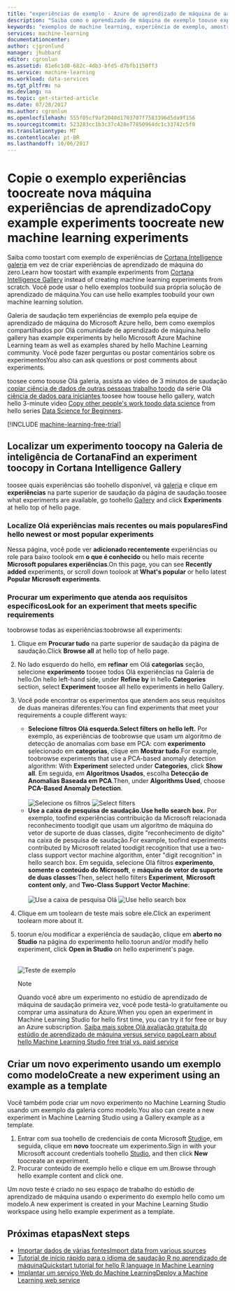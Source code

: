 ```yaml
---
title: "experiências de exemplo - Azure de aprendizado de máquina de aaaCopy | Microsoft Docs"
description: "Saiba como o aprendizado de máquina de exemplo toouse experiências toocreate novas experiências com a Galeria de inteligência Cortana e aprendizado de máquina do Microsoft Azure."
keywords: "exemplos de machine learning, experiência de exemplo, amostra de machine learning"
services: machine-learning
documentationcenter: 
author: cjgronlund
manager: jhubbard
editor: cgronlun
ms.assetid: 81e6c1d8-682c-4db3-bfd5-d7bfb1150ff3
ms.service: machine-learning
ms.workload: data-services
ms.tgt_pltfrm: na
ms.devlang: na
ms.topic: get-started-article
ms.date: 07/28/2017
ms.author: cgronlun
ms.openlocfilehash: 555f05cf9af2040d1703707f7583396d5da9f156
ms.sourcegitcommit: 523283cc1b3c37c428e77850964dc1c33742c5f0
ms.translationtype: MT
ms.contentlocale: pt-BR
ms.lasthandoff: 10/06/2017
---
```

# <a name="copy-example-experiments-toocreate-new-machine-learning-experiments"></a><span data-ttu-id="a93d5-104">Copie o exemplo experiências toocreate nova máquina experiências de aprendizado</span><span class="sxs-lookup"><span data-stu-id="a93d5-104">Copy example experiments toocreate new machine learning experiments</span></span>
<span data-ttu-id="a93d5-105">Saiba como toostart com exemplo de experiências de [Cortana Intelligence galeria](https://gallery.cortanaintelligence.com/) em vez de criar experiências de aprendizado de máquina do zero.</span><span class="sxs-lookup"><span data-stu-id="a93d5-105">Learn how toostart with example experiments from [Cortana Intelligence Gallery](https://gallery.cortanaintelligence.com/) instead of creating machine learning experiments from scratch.</span></span> <span data-ttu-id="a93d5-106">Você pode usar o hello exemplos toobuild sua própria solução de aprendizado de máquina.</span><span class="sxs-lookup"><span data-stu-id="a93d5-106">You can use hello examples toobuild your own machine learning solution.</span></span>

<span data-ttu-id="a93d5-107">Galeria de saudação tem experiências de exemplo pela equipe de aprendizado de máquina do Microsoft Azure hello, bem como exemplos compartilhados por Olá comunidade de aprendizado de máquina.</span><span class="sxs-lookup"><span data-stu-id="a93d5-107">hello gallery has example experiments by hello Microsoft Azure Machine Learning team as well as examples shared by hello Machine Learning community.</span></span> <span data-ttu-id="a93d5-108">Você pode fazer perguntas ou postar comentários sobre os experimentos</span><span class="sxs-lookup"><span data-stu-id="a93d5-108">You also can ask questions or post comments about experiments.</span></span>

<span data-ttu-id="a93d5-109">toosee como toouse Olá galeria, assista ao vídeo de 3 minutos de saudação [copiar ciência de dados de outras pessoas trabalho toodo](machine-learning-data-science-for-beginners-copy-other-peoples-work-to-do-data-science.md) da série Olá [ciência de dados para iniciantes](machine-learning-data-science-for-beginners-the-5-questions-data-science-answers.md).</span><span class="sxs-lookup"><span data-stu-id="a93d5-109">toosee how toouse hello gallery, watch hello 3-minute video [Copy other people's work toodo data science](machine-learning-data-science-for-beginners-copy-other-peoples-work-to-do-data-science.md) from hello series [Data Science for Beginners](machine-learning-data-science-for-beginners-the-5-questions-data-science-answers.md).</span></span>

[!INCLUDE [machine-learning-free-trial](../../includes/machine-learning-free-trial.md)]

## <a name="find-an-experiment-toocopy-in-cortana-intelligence-gallery"></a><span data-ttu-id="a93d5-110">Localizar um experimento toocopy na Galeria de inteligência de Cortana</span><span class="sxs-lookup"><span data-stu-id="a93d5-110">Find an experiment toocopy in Cortana Intelligence Gallery</span></span>
<span data-ttu-id="a93d5-111">toosee quais experiências são toohello disponível, vá [galeria](https://gallery.cortanaintelligence.com/) e clique em **experiências** na parte superior de saudação da página de saudação.</span><span class="sxs-lookup"><span data-stu-id="a93d5-111">toosee what experiments are available, go toohello [Gallery](https://gallery.cortanaintelligence.com/) and click **Experiments** at hello top of hello page.</span></span>

### <a name="find-hello-newest-or-most-popular-experiments"></a><span data-ttu-id="a93d5-112">Localize Olá experiências mais recentes ou mais populares</span><span class="sxs-lookup"><span data-stu-id="a93d5-112">Find hello newest or most popular experiments</span></span>
<span data-ttu-id="a93d5-113">Nessa página, você pode ver **adicionado recentemente** experiências ou role para baixo toolook em **o que é conhecido** ou hello mais recente **Microsoft populares experiências**.</span><span class="sxs-lookup"><span data-stu-id="a93d5-113">On this page, you can see **Recently added** experiments, or scroll down toolook at **What's popular** or hello latest **Popular Microsoft experiments**.</span></span>

### <a name="look-for-an-experiment-that-meets-specific-requirements"></a><span data-ttu-id="a93d5-114">Procurar um experimento que atenda aos requisitos específicos</span><span class="sxs-lookup"><span data-stu-id="a93d5-114">Look for an experiment that meets specific requirements</span></span>
<span data-ttu-id="a93d5-115">toobrowse todas as experiências:</span><span class="sxs-lookup"><span data-stu-id="a93d5-115">toobrowse all experiments:</span></span>

1. <span data-ttu-id="a93d5-116">Clique em **Procurar tudo** na parte superior de saudação da página de saudação.</span><span class="sxs-lookup"><span data-stu-id="a93d5-116">Click **Browse all** at hello top of hello page.</span></span>
2. <span data-ttu-id="a93d5-117">No lado esquerdo do hello, em **refinar** em Olá **categorias** seção, selecione **experimento** toosee todos Olá experiências na Galeria de hello.</span><span class="sxs-lookup"><span data-stu-id="a93d5-117">On hello left-hand side, under **Refine by** in hello **Categories** section, select **Experiment** toosee all hello experiments in hello Gallery.</span></span>
3. <span data-ttu-id="a93d5-118">Você pode encontrar os experimentos que atendem aos seus requisitos de duas maneiras diferentes:</span><span class="sxs-lookup"><span data-stu-id="a93d5-118">You can find experiments that meet your requirements a couple different ways:</span></span>
   * <span data-ttu-id="a93d5-119">**Selecione filtros Olá esquerda.**</span><span class="sxs-lookup"><span data-stu-id="a93d5-119">**Select filters on hello left.**</span></span> <span data-ttu-id="a93d5-120">Por exemplo, as experiências de toobrowse que usam um algoritmo de detecção de anomalias com base em PCA: com **experimento** selecionado em **categorias**, clique em **Mostrar tudo**.</span><span class="sxs-lookup"><span data-stu-id="a93d5-120">For example, toobrowse experiments that use a PCA-based anomaly detection algorithm: With **Experiment** selected under **Categories**, click **Show all**.</span></span> <span data-ttu-id="a93d5-121">Em seguida, em **Algoritmos Usados**, escolha **Detecção de Anomalias Baseada em PCA**.</span><span class="sxs-lookup"><span data-stu-id="a93d5-121">Then, under **Algorithms Used**, choose **PCA-Based Anomaly Detection**.</span></span> <br></br><span data-ttu-id="a93d5-122">
     ![Selecione os filtros](./media/machine-learning-sample-experiments/refine-the-view.png)</span><span class="sxs-lookup"><span data-stu-id="a93d5-122">
![Select filters](./media/machine-learning-sample-experiments/refine-the-view.png)</span></span>
   * <span data-ttu-id="a93d5-123">**Use a caixa de pesquisa de saudação.**</span><span class="sxs-lookup"><span data-stu-id="a93d5-123">**Use hello search box.**</span></span> <span data-ttu-id="a93d5-124">Por exemplo, toofind experiências contribuição da Microsoft relacionada reconhecimento toodigit que usam um algoritmo de máquina do vetor de suporte de duas classes, digite "reconhecimento de dígito" na caixa de pesquisa de saudação.</span><span class="sxs-lookup"><span data-stu-id="a93d5-124">For example, toofind experiments contributed by Microsoft related toodigit recognition that use a two-class support vector machine algorithm, enter "digit recognition" in hello search box.</span></span> <span data-ttu-id="a93d5-125">Em seguida, selecione Olá filtros **experimento**, **somente o conteúdo do Microsoft**, e **máquina de vetor de suporte de duas classes**:</span><span class="sxs-lookup"><span data-stu-id="a93d5-125">Then, select hello filters **Experiment**, **Microsoft content only**, and **Two-Class Support Vector Machine**:</span></span><br></br><span data-ttu-id="a93d5-126">
     ![Use a caixa de pesquisa Olá](./media/machine-learning-sample-experiments/search-for-experiments.png)</span><span class="sxs-lookup"><span data-stu-id="a93d5-126">
![Use hello search box](./media/machine-learning-sample-experiments/search-for-experiments.png)</span></span>
4. <span data-ttu-id="a93d5-127">Clique em um toolearn de teste mais sobre ele.</span><span class="sxs-lookup"><span data-stu-id="a93d5-127">Click an experiment toolearn more about it.</span></span>
5. <span data-ttu-id="a93d5-128">toorun e/ou modificar a experiência de saudação, clique em **aberto no Studio** na página do experimento hello.</span><span class="sxs-lookup"><span data-stu-id="a93d5-128">toorun and/or modify hello experiment, click **Open in Studio** on hello experiment's page.</span></span> <br></br>

    ![Teste de exemplo](./media/machine-learning-sample-experiments/example-experiment.png)

    > [!NOTE]
    > <span data-ttu-id="a93d5-130">Quando você abre um experimento no estúdio de aprendizado de máquina de saudação primeira vez, você pode testá-lo gratuitamente ou comprar uma assinatura do Azure.</span><span class="sxs-lookup"><span data-stu-id="a93d5-130">When you open an experiment in Machine Learning Studio for hello first time, you can try it for free or buy an Azure subscription.</span></span> [<span data-ttu-id="a93d5-131">Saiba mais sobre Olá avaliação gratuita do estúdio de aprendizado de máquina versus serviço pago</span><span class="sxs-lookup"><span data-stu-id="a93d5-131">Learn about hello Machine Learning Studio free trial vs. paid service</span></span>](https://azure.microsoft.com/pricing/details/machine-learning/)
    >
    >

## <a name="create-a-new-experiment-using-an-example-as-a-template"></a><span data-ttu-id="a93d5-132">Criar um novo experimento usando um exemplo como modelo</span><span class="sxs-lookup"><span data-stu-id="a93d5-132">Create a new experiment using an example as a template</span></span>
<span data-ttu-id="a93d5-133">Você também pode criar um novo experimento no Machine Learning Studio usando um exemplo da galeria como modelo.</span><span class="sxs-lookup"><span data-stu-id="a93d5-133">You also can create a new experiment in Machine Learning Studio using a Gallery example as a template.</span></span>

1. <span data-ttu-id="a93d5-134">Entrar com sua toohello de credenciais de conta Microsoft [Studio](https://studio.azureml.net)e, em seguida, clique em **novo** toocreate um experimento.</span><span class="sxs-lookup"><span data-stu-id="a93d5-134">Sign in with your Microsoft account credentials toohello [Studio](https://studio.azureml.net), and then click **New** toocreate an experiment.</span></span>
2. <span data-ttu-id="a93d5-135">Procurar conteúdo de exemplo hello e clique em um.</span><span class="sxs-lookup"><span data-stu-id="a93d5-135">Browse through hello example content and click one.</span></span>

<span data-ttu-id="a93d5-136">Um novo teste é criado no seu espaço de trabalho do estúdio de aprendizado de máquina usando o experimento do exemplo hello como um modelo.</span><span class="sxs-lookup"><span data-stu-id="a93d5-136">A new experiment is created in your Machine Learning Studio workspace using hello example experiment as a template.</span></span>

## <a name="next-steps"></a><span data-ttu-id="a93d5-137">Próximas etapas</span><span class="sxs-lookup"><span data-stu-id="a93d5-137">Next steps</span></span>
* [<span data-ttu-id="a93d5-138">Importar dados de várias fontes</span><span class="sxs-lookup"><span data-stu-id="a93d5-138">Import data from various sources</span></span>](machine-learning-data-science-import-data.md)
* [<span data-ttu-id="a93d5-139">Tutorial de início rápido para o idioma de saudação R no aprendizado de máquina</span><span class="sxs-lookup"><span data-stu-id="a93d5-139">Quickstart tutorial for hello R language in Machine Learning</span></span>](machine-learning-r-quickstart.md)
* [<span data-ttu-id="a93d5-140">Implantar um serviço Web do Machine Learning</span><span class="sxs-lookup"><span data-stu-id="a93d5-140">Deploy a Machine Learning web service</span></span>](machine-learning-publish-a-machine-learning-web-service.md)
